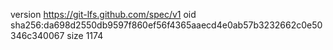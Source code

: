 version https://git-lfs.github.com/spec/v1
oid sha256:da698d2550db9597f860ef56f4365aaecd4e0ab57b3232662c0e50346c340067
size 1174
